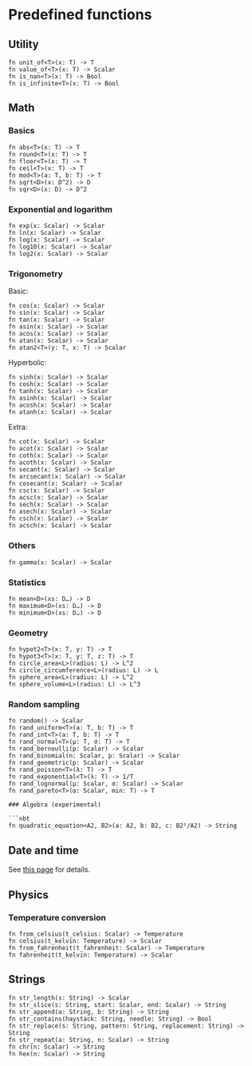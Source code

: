 # Predefined functions

## Utility

```nbt
fn unit_of<T>(x: T) -> T
fn value_of<T>(x: T) -> Scalar
fn is_nan<T>(x: T) -> Bool
fn is_infinite<T>(x: T) -> Bool
```

## Math

### Basics

```nbt
fn abs<T>(x: T) -> T
fn round<T>(x: T) -> T
fn floor<T>(x: T) -> T
fn ceil<T>(x: T) -> T
fn mod<T>(a: T, b: T) -> T
fn sqrt<D>(x: D^2) -> D
fn sqr<D>(x: D) -> D^2
```

### Exponential and logarithm

```nbt
fn exp(x: Scalar) -> Scalar
fn ln(x: Scalar) -> Scalar
fn log(x: Scalar) -> Scalar
fn log10(x: Scalar) -> Scalar
fn log2(x: Scalar) -> Scalar
```

### Trigonometry

Basic:

```nbt
fn cos(x: Scalar) -> Scalar
fn sin(x: Scalar) -> Scalar
fn tan(x: Scalar) -> Scalar
fn asin(x: Scalar) -> Scalar
fn acos(x: Scalar) -> Scalar
fn atan(x: Scalar) -> Scalar
fn atan2<T>(y: T, x: T) -> Scalar
```

Hyperbolic:

```nbt
fn sinh(x: Scalar) -> Scalar
fn cosh(x: Scalar) -> Scalar
fn tanh(x: Scalar) -> Scalar
fn asinh(x: Scalar) -> Scalar
fn acosh(x: Scalar) -> Scalar
fn atanh(x: Scalar) -> Scalar
```

Extra:

```nbt
fn cot(x: Scalar) -> Scalar
fn acot(x: Scalar) -> Scalar
fn coth(x: Scalar) -> Scalar
fn acoth(x: Scalar) -> Scalar
fn secant(x: Scalar) -> Scalar
fn arcsecant(x: Scalar) -> Scalar
fn cosecant(x: Scalar) -> Scalar
fn csc(x: Scalar) -> Scalar
fn acsc(x: Scalar) -> Scalar
fn sech(x: Scalar) -> Scalar
fn asech(x: Scalar) -> Scalar
fn csch(x: Scalar) -> Scalar
fn acsch(x: Scalar) -> Scalar
```

### Others

```nbt
fn gamma(x: Scalar) -> Scalar
```

### Statistics

```nbt
fn mean<D>(xs: D…) -> D
fn maximum<D>(xs: D…) -> D
fn minimum<D>(xs: D…) -> D
```

### Geometry

```nbt
fn hypot2<T>(x: T, y: T) -> T
fn hypot3<T>(x: T, y: T, z: T) -> T
fn circle_area<L>(radius: L) -> L^2
fn circle_circumference<L>(radius: L) -> L
fn sphere_area<L>(radius: L) -> L^2
fn sphere_volume<L>(radius: L) -> L^3
```

### Random sampling 

```nbt
fn random() -> Scalar
fn rand_uniform<T>(a: T, b: T) -> T
fn rand_int<T>(a: T, b: T) -> T
fn rand_normal<T>(μ: T, σ: T) -> T
fn rand_bernoulli(p: Scalar) -> Scalar
fn rand_binomial(n: Scalar, p: Scalar) -> Scalar
fn rand_geometric(p: Scalar) -> Scalar
fn rand_poisson<T>(λ: T) -> T
fn rand_exponential<T>(λ: T) -> 1/T
fn rand_lognormal(μ: Scalar, σ: Scalar) -> Scalar
fn rand_pareto<T>(α: Scalar, min: T) -> T

### Algebra (experimental)

```nbt
fn quadratic_equation<A2, B2>(a: A2, b: B2, c: B2²/A2) -> String
```

## Date and time

See [this page](date-and-time.md) for details.

## Physics

### Temperature conversion

```nbt
fn from_celsius(t_celsius: Scalar) -> Temperature
fn celsius(t_kelvin: Temperature) -> Scalar
fn from_fahrenheit(t_fahrenheit: Scalar) -> Temperature
fn fahrenheit(t_kelvin: Temperature) -> Scalar
```

## Strings

```nbt
fn str_length(s: String) -> Scalar
fn str_slice(s: String, start: Scalar, end: Scalar) -> String
fn str_append(a: String, b: String) -> String
fn str_contains(haystack: String, needle: String) -> Bool
fn str_replace(s: String, pattern: String, replacement: String) -> String
fn str_repeat(a: String, n: Scalar) -> String
fn chr(n: Scalar) -> String
fn hex(n: Scalar) -> String
```
